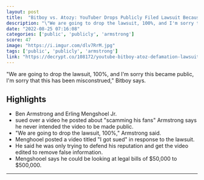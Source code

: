 ```yaml
---
layout: post
title:  "Bitboy vs. Atozy: YouTuber Drops Publicly Filed Lawsuit Because It Went Public"
description: "\"We are going to drop the lawsuit, 100%, and I'm sorry this became public, I'm sorry that this has been misconstrued,\" Bitboy says."
date: "2022-08-25 07:16:08"
categories: ['public', 'publicly', 'armstrong']
score: 47
image: "https://i.imgur.com/dlv7RrM.jpg"
tags: ['public', 'publicly', 'armstrong']
link: "https://decrypt.co/108172/youtube-bitboy-atoz-defamation-lawsuit-dropped"
---
```


\"We are going to drop the lawsuit, 100%, and I'm sorry this became public, I'm sorry that this has been misconstrued,\" Bitboy says.

## Highlights

- Ben Armstrong and Erling Mengshoel Jr.
- sued over a video he posted about "scamming his fans" Armstrong says he never intended the video to be made public.
- "We are going to drop the lawsuit, 100%," Armstrong said.
- Menghooel posted a video titled "I got sued" in response to the lawsuit.
- He said he was only trying to defend his reputation and get the video edited to remove false information.
- Mengshooel says he could be looking at legal bills of $50,000 to $500,000.

---
